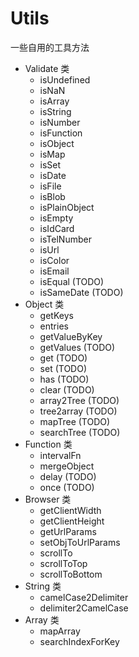 # Utils 

一些自用的工具方法

- Validate 类
  - isUndefined
  - isNaN
  - isArray
  - isString
  - isNumber
  - isFunction
  - isObject
  - isMap
  - isSet
  - isDate
  - isFile
  - isBlob
  - isPlainObject
  - isEmpty
  - isIdCard
  - isTelNumber
  - isUrl
  - isColor
  - isEmail
  - isEqual (TODO)
  - isSameDate (TODO)
- Object 类
  - getKeys
  - entries
  - getValueByKey
  - getValues (TODO)
  - get (TODO)
  - set (TODO)
  - has (TODO)
  - clear (TODO)
  - array2Tree (TODO)
  - tree2array (TODO)
  - mapTree (TODO)
  - searchTree (TODO)
- Function 类
  - intervalFn
  - mergeObject
  - delay (TODO)
  - once (TODO)
- Browser 类
  - getClientWidth
  - getClientHeight
  - getUrlParams
  - setObjToUrlParams
  - scrollTo
  - scrollToTop
  - scrollToBottom
- String 类
  - camelCase2Delimiter
  - delimiter2CamelCase  
- Array 类
  - mapArray
  - searchIndexForKey

